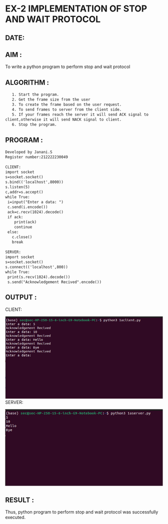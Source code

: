 # EX-2 IMPLEMENTATION OF STOP AND WAIT PROTOCOL

## DATE:

## AIM :

 To write a python program to perform stop and wait protocol


## ALGORITHM :
       1. Start the program.
       2. Get the frame size from the user
       3. To create the frame based on the user request.
       4. To send frames to server from the client side.
       5. If your frames reach the server it will send ACK signal to client,otherwise it will send NACK signal to client.
       6. Stop the program.

## PROGRAM :
```
Developed by Janani.S
Register number:212222230049

CLIENT:
import socket
s=socket.socket()
s.bind(('localhost',8000))
s.listen(5)
c,addr=s.accept()
while True:
 i=input("Enter a data: ")
 c.send(i.encode())
 ack=c.recv(1024).decode()
 if ack:
    print(ack)
    continue
 else:
   c.close()
   break

SERVER:
import socket
s=socket.socket()
s.connect(('localhost',800))
while True:
 print(s.recv(1024).decode())
 s.send("Acknowledgement Recived".encode())
 ```
## OUTPUT :
CLIENT:

![OUTPUT](1aclient.png)
SERVER:

![OUTPUT](1aserver.png)

## RESULT :
Thus, python program to perform stop and wait protocol was successfully executed.



